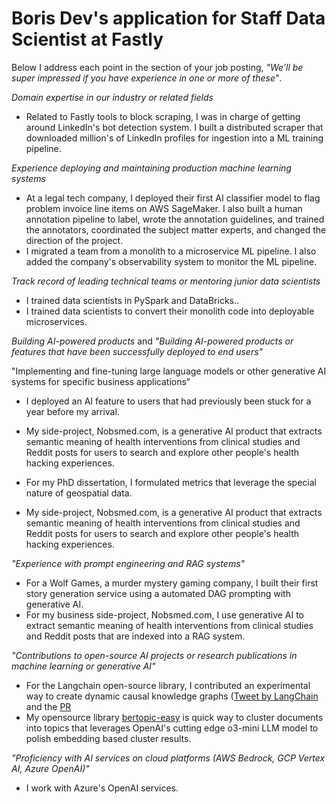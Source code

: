 # Boris Dev's application for Staff Data Scientist at Fastly

Below I address each point in the section of your job posting,
_"We’ll be super impressed if you have experience in one or more of these"_.

_Domain expertise in our industry or related fields_

-   Related to Fastly tools to block scraping, I was in charge of getting around
    LinkedIn's bot detection system. I built a distributed scraper that downloaded
    million's of LinkedIn profiles for ingestion into a ML training pipeline.

_Experience deploying and maintaining production machine learning systems_

-   At a legal tech company, I deployed their first AI classifier model to flag
    problem invoice line items on AWS SageMaker. I also built a human
    annotation pipeline to label, wrote the annotation guidelines, and trained
    the annotators, coordinated the subject matter experts, and changed the
    direction of the project.
-   I migrated a team from a monolith to a microservice ML pipeline. I also added
    the company's observability system to monitor the ML pipeline.

_Track record of leading technical teams or mentoring junior data scientists_

-   I trained data scientists in PySpark and DataBricks..
-   I trained data scientists to convert their monolith code into deployable microservices.

_Building AI-powered products_ and _"Building AI-powered products or features that have been successfully deployed to end users"_

"Implementing and fine-tuning large language models or other generative AI systems for specific business applications"

-   I deployed an AI feature to users that had previously been stuck for a year before my arrival.
-   My side-project, Nobsmed.com, is a generative AI product that extracts
    semantic meaning of health interventions from clinical studies and Reddit
    posts for users to search and explore other people's health hacking experiences.

-   For my PhD dissertation, I formulated metrics that leverage the special nature of geospatial data.

-   My side-project, Nobsmed.com, is a generative AI product that extracts
    semantic meaning of health interventions from clinical studies and Reddit
    posts for users to search and explore other people's health hacking experiences.

_"Experience with prompt engineering and RAG systems"_

-   For a Wolf Games, a murder mystery gaming company, I built their first
    story generation service using a automated DAG prompting with generative
    AI.
-   For my business side-project, Nobsmed.com, I use generative AI to extract
    semantic meaning of health interventions from clinical studies and Reddit
    posts that are indexed into a RAG system.

_"Contributions to open-source AI projects or research publications in machine learning or generative AI"_

-   For the Langchain open-source library, I contributed an experimental way to
    create dynamic causal knowledge graphs ([Tweet by LangChain](https://twitter.com/LangChainAI/status/1678797225013440514) and the [PR](https://github.com/langchain-ai/langchain/pull/6255)
-   My opensource library [bertopic-easy](https://github.com/borisdev/bertopic-easy) is quick way to cluster documents into topics that leverages OpenAI's cutting edge o3-mini LLM model to polish embedding based cluster results.

_"Proficiency with AI services on cloud platforms (AWS Bedrock, GCP Vertex AI, Azure OpenAI)"_

-   I work with Azure's OpenAI services.
